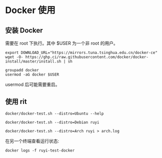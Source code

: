 # Docker 使用

## 安装 Docker

需要在 root 下执行。其中 $USER 为一个非 root 的用户。
```shell
export DOWNLOAD_URL="https://mirrors.tuna.tsinghua.edu.cn/docker-ce"
wget -O- https://ghp.ci/raw.githubusercontent.com/docker/docker-install/master/install.sh | sh

groupadd docker
usermod -aG docker $USER
```
usermod 后可能需要重启。

## 使用 rit

```shell
docker/docker-test.sh --distro=Ubuntu --help
```

```shell
docker/docker-test.sh --distro=Debian ruyi
```

```shell
docker/docker-test.sh --distro=Arch ruyi > arch.log
```

在另一个终端查看运行状态: 
```shell
docker logs -f ruyi-test-docker
```